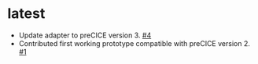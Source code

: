 # latest

* Update adapter to preCICE version 3. [#4](https://github.com/precice/elmer-adapter/pull/4)
* Contributed first working prototype compatible with preCICE version 2. [#1](https://github.com/precice/elmer-adapter/pull/1)
